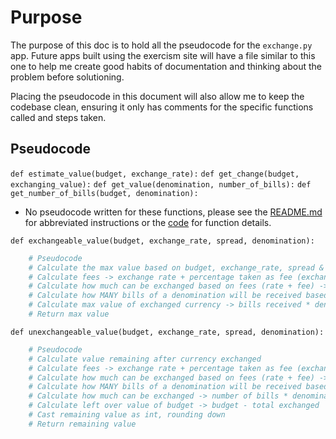 # Purpose

The purpose of this doc is to hold all the pseudocode for the `exchange.py` app. Future apps built using the exercism site will have a file similar to this one to help me create good habits of documentation and thinking about the problem before solutioning.

Placing the pseudocode in this document will also allow me to keep the codebase clean, ensuring it only has comments for the specific functions called and steps taken.

## Pseudocode

`def estimate_value(budget, exchange_rate):`
`def get_change(budget, exchanging_value):`
`def get_value(denomination, number_of_bills):`
`def get_number_of_bills(budget, denomination):`

- No pseudocode written for these functions, please see the [README.md](/Exercise_2_Currency_Ex/README.md) for abbreviated instructions or the [code](exchange.py) for function details.

`def exchangeable_value(budget, exchange_rate, spread, denomination):`

``` Python
    # Pseudocode
    # Calculate the max value based on budget, exchange_rate, spread & denomination
    # Calculate fees -> exchange rate + percentage taken as fee (exchange rate * spread as a percentage) Note that spread comes in as an int
    # Calculate how much can be exchanged based on fees (rate + fee) -> budget / fees
    # Calculate how MANY bills of a denomination will be received based on exchanged value using floor division -> exchanged value // denomination
    # Calculate max value of exchanged currency -> bills received * denomination
    # Return max value
```

`def unexchangeable_value(budget, exchange_rate, spread, denomination):`

``` Python
    # Pseudocode
    # Calculate value remaining after currency exchanged
    # Calculate fees -> exchange rate + percentage taken as fee (exchange rate * spread as a percentage) Note that spread comes in as an int
    # Calculate how much can be exchanged based on fees (rate + fee) -> budget / fees
    # Calculate how MANY bills of a denomination will be received based on exhcnaged value using floor division -> exchanged value // denomination
    # Calculate how much can be exchanged -> number of bills * denomination
    # Calculate left over value of budget -> budget - total exchanged
    # Cast remaining value as int, rounding down
    # Return remaining value
```
